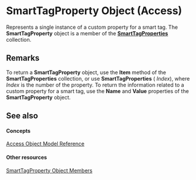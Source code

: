 
# SmartTagProperty Object (Access)

Represents a single instance of a custom property for a smart tag. The  **SmartTagProperty** object is a member of the **[SmartTagProperties](1b2c7a0d-4dd3-e2b3-b44f-2a99994395f6.md)** collection.


## Remarks

To return a  **SmartTagProperty** object, use the **Item** method of the **SmartTagProperties** collection, or use **SmartTagProperties** ( _Index_), where  _Index_ is the number of the property. To return the information related to a custom property for a smart tag, use the **Name** and **Value** properties of the **SmartTagProperty** object.


## See also


#### Concepts


[Access Object Model Reference](2de134a4-6c5c-d2a3-8377-f4dd973ba650.md)
#### Other resources


[SmartTagProperty Object Members](6f5b5450-297f-3e39-e83f-9cd6f96ad25c.md)
